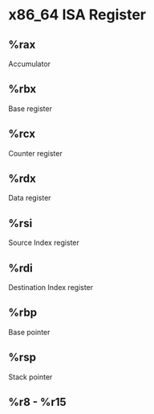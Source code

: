 # x86_64 ISA Register

## %rax
Accumulator

## %rbx
Base register

## %rcx
Counter register

## %rdx
Data register

## %rsi
Source Index register

## %rdi
Destination Index register

## %rbp
Base pointer 

## %rsp
Stack pointer

## %r8 - %r15


